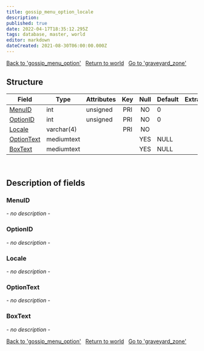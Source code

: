 ```yaml
---
title: gossip_menu_option_locale
description: 
published: true
date: 2022-04-17T18:35:12.295Z
tags: database, master, world
editor: markdown
dateCreated: 2021-08-30T06:00:00.000Z
---
```


<a href="https://trinitycore.info/en/database/master/world/gossip_menu_option" class="mt-5 v-btn v-btn--depressed v-btn--flat v-btn--outlined theme--light v-size--default darkblue--text text--lighten-3"><span class="v-btn__content"><i aria-hidden="true" class="v-icon notranslate v-icon--left mdi mdi-arrow-left theme--light"></i><span>Back to 'gossip_menu_option'</span></span></a>&nbsp;&nbsp;&nbsp;<a href="https://trinitycore.info/en/database/master/world/home" class="mt-5 v-btn v-btn--depressed v-btn--flat v-btn--outlined theme--light v-size--default darkblue--text text--lighten-3"><span class="v-btn__content"><i aria-hidden="true" class="v-icon notranslate v-icon--left mdi mdi-home-outline theme--light"></i><span>Return to world</span></span></a>&nbsp;&nbsp;&nbsp;<a href="https://trinitycore.info/en/database/master/world/graveyard_zone" class="mt-5 v-btn v-btn--depressed v-btn--flat v-btn--outlined theme--light v-size--default darkblue--text text--lighten-3"><span class="v-btn__content"><span>Go to 'graveyard_zone'</span><i aria-hidden="true" class="v-icon notranslate v-icon--right mdi mdi-arrow-right theme--light"></i></span></a>

## Structure

| Field | Type | Attributes | Key | Null | Default | Extra | Comment |
| --- | --- | --- | :---: | :---: | --- | --- | --- |
| [MenuID](#menuid) | int | unsigned | PRI | NO | 0 |  |  |
| [OptionID](#optionid) | int | unsigned | PRI | NO | 0 |  |  |
| [Locale](#locale) | varchar(4) |  | PRI | NO |  |  |  |
| [OptionText](#optiontext) | mediumtext |  |  | YES | NULL |  |  |
| [BoxText](#boxtext) | mediumtext |  |  | YES | NULL |  |  |
&nbsp;
## Description of fields

### MenuID
*- no description -*
&nbsp;

### OptionID
*- no description -*
&nbsp;

### Locale
*- no description -*
&nbsp;

### OptionText
*- no description -*
&nbsp;

### BoxText
*- no description -*
&nbsp;

<a href="https://trinitycore.info/en/database/master/world/gossip_menu_option" class="mt-5 v-btn v-btn--depressed v-btn--flat v-btn--outlined theme--light v-size--default darkblue--text text--lighten-3"><span class="v-btn__content"><i aria-hidden="true" class="v-icon notranslate v-icon--left mdi mdi-arrow-left theme--light"></i><span>Back to 'gossip_menu_option'</span></span></a>&nbsp;&nbsp;&nbsp;<a href="https://trinitycore.info/en/database/master/world/home" class="mt-5 v-btn v-btn--depressed v-btn--flat v-btn--outlined theme--light v-size--default darkblue--text text--lighten-3"><span class="v-btn__content"><i aria-hidden="true" class="v-icon notranslate v-icon--left mdi mdi-home-outline theme--light"></i><span>Return to world</span></span></a>&nbsp;&nbsp;&nbsp;<a href="https://trinitycore.info/en/database/master/world/graveyard_zone" class="mt-5 v-btn v-btn--depressed v-btn--flat v-btn--outlined theme--light v-size--default darkblue--text text--lighten-3"><span class="v-btn__content"><span>Go to 'graveyard_zone'</span><i aria-hidden="true" class="v-icon notranslate v-icon--right mdi mdi-arrow-right theme--light"></i></span></a>
